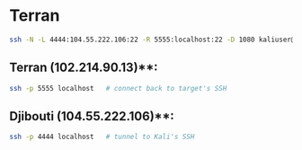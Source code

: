 # Terran

```bash
ssh -N -L 4444:104.55.222.106:22 -R 5555:localhost:22 -D 1080 kaliuser@102.214.90.13
```


## Terran (102.214.90.13)**:

```bash
ssh -p 5555 localhost   # connect back to target's SSH
```

## Djibouti (104.55.222.106)**:

```bash
ssh -p 4444 localhost   # tunnel to Kali's SSH
```
